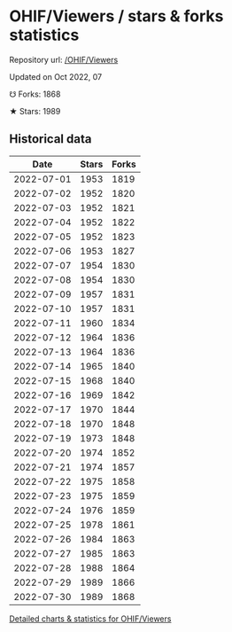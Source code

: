 # OHIF/Viewers / stars & forks statistics

Repository url: [/OHIF/Viewers](https://github.com/OHIF/Viewers)

Updated on Oct 2022, 07

☋ Forks: 1868

★ Stars: 1989

## Historical data
| Date | Stars | Forks |
|------|-------|-------|
| 2022-07-01 | 1953 | 1819 | 
| 2022-07-02 | 1952 | 1820 | 
| 2022-07-03 | 1952 | 1821 | 
| 2022-07-04 | 1952 | 1822 | 
| 2022-07-05 | 1952 | 1823 | 
| 2022-07-06 | 1953 | 1827 | 
| 2022-07-07 | 1954 | 1830 | 
| 2022-07-08 | 1954 | 1830 | 
| 2022-07-09 | 1957 | 1831 | 
| 2022-07-10 | 1957 | 1831 | 
| 2022-07-11 | 1960 | 1834 | 
| 2022-07-12 | 1964 | 1836 | 
| 2022-07-13 | 1964 | 1836 | 
| 2022-07-14 | 1965 | 1840 | 
| 2022-07-15 | 1968 | 1840 | 
| 2022-07-16 | 1969 | 1842 | 
| 2022-07-17 | 1970 | 1844 | 
| 2022-07-18 | 1970 | 1848 | 
| 2022-07-19 | 1973 | 1848 | 
| 2022-07-20 | 1974 | 1852 | 
| 2022-07-21 | 1974 | 1857 | 
| 2022-07-22 | 1975 | 1858 | 
| 2022-07-23 | 1975 | 1859 | 
| 2022-07-24 | 1976 | 1859 | 
| 2022-07-25 | 1978 | 1861 | 
| 2022-07-26 | 1984 | 1863 | 
| 2022-07-27 | 1985 | 1863 | 
| 2022-07-28 | 1988 | 1864 | 
| 2022-07-29 | 1989 | 1866 | 
| 2022-07-30 | 1989 | 1868 | 


[Detailed charts & statistics for OHIF/Viewers](https://reviewgithub.com/rep/OHIF/Viewers)
